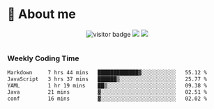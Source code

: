 <!-- ![](https://youpai.roccoshi.top/img/20200804214216.png) -->

# 🧐 About me
 
<p align="center">
<img src="https://visitor-badge.laobi.icu/badge?page_id=Lincest.Lincest&title=hits" alt="visitor badge"/>
<a href="mailto:imroccoshi@gmail.com"><img src="https://img.shields.io/badge/gmail-imroccoshi%40gmail.com-red"></a>
<a href="https://blog.roccoshi.top"><img src="https://img.shields.io/badge/blog-roccoshi-green"></a>
</p>

<div align="center">
  <img src="https://github-readme-stats.vercel.app/api?username=Lincest&show_icons=true&count_private=true&show_owner=true" alt="">
   <!-- <img src="https://github-readme-stats.vercel.app/api/wakatime?username=Moreality&v=2" alt=""/> -->
</div>

### Weekly Coding Time

<!--START_SECTION:waka-->

```txt
Markdown     7 hrs 44 mins   █████████████▓░░░░░░░░░░░   55.12 %
JavaScript   3 hrs 37 mins   ██████▒░░░░░░░░░░░░░░░░░░   25.77 %
YAML         1 hr 19 mins    ██▒░░░░░░░░░░░░░░░░░░░░░░   09.38 %
Java         21 mins         ▓░░░░░░░░░░░░░░░░░░░░░░░░   02.51 %
conf         16 mins         ▓░░░░░░░░░░░░░░░░░░░░░░░░   02.02 %
```

<!--END_SECTION:waka-->



